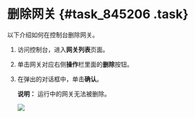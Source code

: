 # 删除网关 {#task_845206 .task}

以下介绍如何在控制台删除网关。

1.  访问控制台，进入**网关列表**页面。
2.  单击网关对应右侧**操作**栏里面的**删除**按钮。
3.  在弹出的对话框中，单击**确认**。 

    **说明：** 运行中的网关无法被删除。

    ![](http://static-aliyun-doc.oss-cn-hangzhou.aliyuncs.com/assets/img/684035/156386363650236_zh-CN.png)


